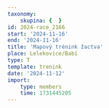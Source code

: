 ```yaml
---
taxonomy:
    skupina: {  }
id: 2024-race_2166
start: '2024-11-16'
end: '2024-11-16'
title: 'Mapový trénink žactva'
place: Lelekovice/Babí
type: T
template: trenink
date: '2024-11-12'
import:
    type: members
    time: 1731445205
---
```


